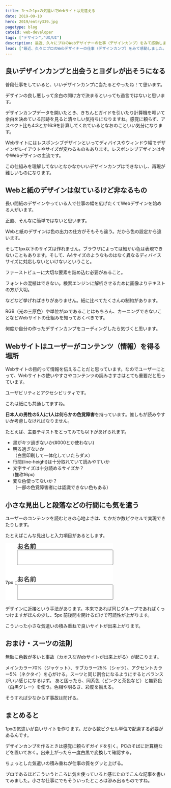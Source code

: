 ```yaml
---
title: たった1pxの気遣いでWebサイトは見違える
date: 2019-09-10
hero: 2019/entry339.jpg
pagetype: blog
cateId: web-developer
tags: ["デザイン","UX/UI"]
description: 最近、久々にプロのWebデザイナーの仕事（デザインカンプ）をみて感動しました。そこで私が普段、1px単位で気をつけていることを書き記してみました。わずか数ピクセルで見やすさ、余白の心地よさが変わります。
lead: ["最近、久々にプロのWebデザイナーの仕事（デザインカンプ）をみて感動しました。そこで私が普段、1px単位で気をつけていることを書き記してみました。わずか数ピクセルで見やすさ、余白の心地よさが変わります。"]
---
```

## 良いデザインカンプと出会うとヨダレが出そうになる
普段仕事をしていると、いいデザインカンプに当たるとやったね！て思います。

デザインの良し悪しって余白の開け方で決まるといっても過言ではないと思います。

デザインカンプデータを開いたとき、きちんとガイドを引いたり計算機を叩いて余白を決めている形跡を見ると清々しい気持ちになりますね。感覚に頼らず、アスペクト比も4:3とか16:9を計算してくれているとなおのこといい気分になります。

Webサイトにはレスポンシブデザインといってディバイスやウィンドウ幅でデザインがレイアウトやサイズが変わるものもあります。レスポンシブデザインは今やWebデザインの主流です。

この仕組みを理解してないとなかなかいいデザインカンプはできないし、再現が難しいものになります。

## Webと紙のデザインは似ているけど非なるもの
長い間紙のデザインやっている人で仕事の幅を広げたくてWebデザインを始める人がいます。

正直、そんなに簡単ではないと思います。

Webと紙のデザインは色の出力の仕方がそもそも違う。だから色の設定から違います。

そして1px以下のサイズは作れません。ブラウザによっては細かい色は表現できないこともあります。そして、A4サイズのようなものはなく異なるディバイスサイズに対応しないといけないということ。

ファーストビューに大切な要素を詰め込む必要があること。

フォントの混植はできない。検索エンジンに解析させるために画像よりテキストの方が大切。

などなど挙げればきりがありません。紙に比べてたくさんの制約があります。

RGB（光の三原色）や単位がpxであることはもちろん、カーニングできないことなどWebサイトの仕組みを知っておくべきです。

何度か自分の作ったデザインカンプをコーディングしたら気づくと思います。

## Webサイトはユーザーがコンテンツ（情報）を得る場所
Webサイトの目的って情報を伝えることだと思っています。なのでユーザーにとって、Webサイトの使いやすさやコンテンツの読みさすさはとても重要だと思っています。

ユーザビリティとアクセシビリティです。

これは紙にも共通してますね。

**日本人の男性の5人に1人は何らかの色覚障害**を持っています。誰しもが読みやすいか考慮しなければなりません。

たとえば、主要テキストをとってみても以下があげられます。

* 黒がキツ過ぎないか(#000とか使わない)
* 明る過ぎないか<br>（白黒印刷して一体化していたらダメ）
* 行間(line-height)は十分取れていて読みやすいか
* 文字サイズは十分読めるサイズか？<br>(推称16px)
* 変な色使ってないか？<br>（一部の色覚障害者には認識できない色もある）

## 小さな見出しと段落などの行間にも気を遣う
ユーザーのコンテンツを読むときの心地よさは、たかだか数ピクセルで実現できたりします。

たとえばこんな見出しと入力項目があるとします。

![小さな見出しと段落などの行間にも気を遣う](./images/2019/entry339-1.png)

デザインに近接という手法があります。本来であれば同じグループであればくっつけますがほんの少し、5px 前後間を開けるだけで可読性が上がります。

こういった小さな気遣いの積み重ねで良いサイトが出来上がります。

## おまけ・スーツの法則
無駄に色数が多いと事故（カオスなWebサイトが出来上がる）が起こります。

メインカラー70%（ジャケット）、サブカラー25%（シャツ）、アクセントカラー5%（ネクタイ）を心がける。スーツと同じ割合になるようにするとバランスがいい感じになるはず。
あと困ったら、同系色（ピンクと茶色など）と無彩色（白黒グレー）を使う。色相や明るさ、彩度を揃える。

そうすれば少なからず事故は防げる。

## まとめると
1pxの気遣いが良いサイトを作ります。だから数ピクセル単位で配慮する必要があるんです。

デザインカンプを作るときは感覚に頼らずガイドを引く。PCのそばに計算機などを置いておく。出来上がったら一度白黒で変換して確認する。

ちょっとした気遣いの積み重ねが仕事の質をグッと上げる。

プロであるほどこういうところに気を使っていると感じたのでこんな記事を書いてみました。小さな仕事にでもそういったところは滲み出るものですね。
